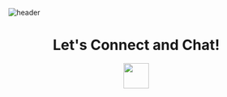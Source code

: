 ![header](https://capsule-render.vercel.app/api?type=waving&color=auto&height=300&section=header&text=Hi%20Everyone!&fontSize=90&animation=twinkling)

<p align="center"><h1 align="center">Let's Connect and Chat!</h1></p>

<p align="center">
  <a href="https://www.linkedin.com/in/samantha-emerson-se/
">
  <img height="50" src="https://user-images.githubusercontent.com/114638926/214967419-1fffadc2-e21b-4f31-b2cb-4ecbf2842167.png"/>
</a>
  </p>
